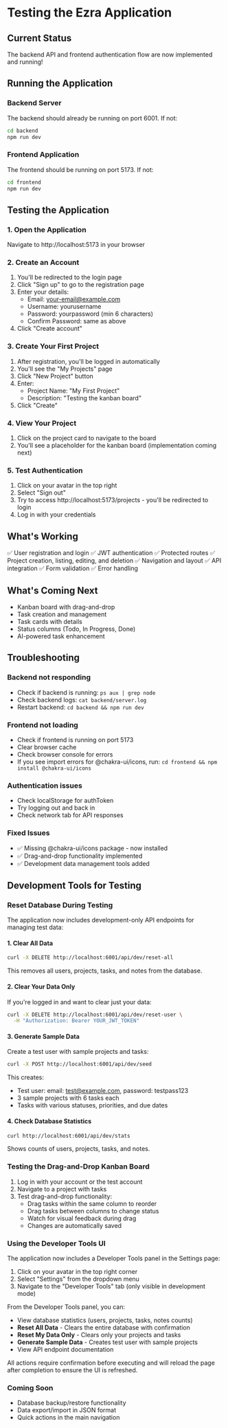 # Testing the Ezra Application

## Current Status
The backend API and frontend authentication flow are now implemented and running!

## Running the Application

### Backend Server
The backend should already be running on port 6001. If not:
```bash
cd backend
npm run dev
```

### Frontend Application
The frontend should be running on port 5173. If not:
```bash
cd frontend
npm run dev
```

## Testing the Application

### 1. Open the Application
Navigate to http://localhost:5173 in your browser

### 2. Create an Account
1. You'll be redirected to the login page
2. Click "Sign up" to go to the registration page
3. Enter your details:
   - Email: your-email@example.com
   - Username: yourusername
   - Password: yourpassword (min 6 characters)
   - Confirm Password: same as above
4. Click "Create account"

### 3. Create Your First Project
1. After registration, you'll be logged in automatically
2. You'll see the "My Projects" page
3. Click "New Project" button
4. Enter:
   - Project Name: "My First Project"
   - Description: "Testing the kanban board"
5. Click "Create"

### 4. View Your Project
1. Click on the project card to navigate to the board
2. You'll see a placeholder for the kanban board (implementation coming next)

### 5. Test Authentication
1. Click on your avatar in the top right
2. Select "Sign out"
3. Try to access http://localhost:5173/projects - you'll be redirected to login
4. Log in with your credentials

## What's Working
✅ User registration and login
✅ JWT authentication
✅ Protected routes
✅ Project creation, listing, editing, and deletion
✅ Navigation and layout
✅ API integration
✅ Form validation
✅ Error handling

## What's Coming Next
- Kanban board with drag-and-drop
- Task creation and management
- Task cards with details
- Status columns (Todo, In Progress, Done)
- AI-powered task enhancement

## Troubleshooting

### Backend not responding
- Check if backend is running: `ps aux | grep node`
- Check backend logs: `cat backend/server.log`
- Restart backend: `cd backend && npm run dev`

### Frontend not loading
- Check if frontend is running on port 5173
- Clear browser cache
- Check browser console for errors
- If you see import errors for @chakra-ui/icons, run: `cd frontend && npm install @chakra-ui/icons`

### Authentication issues
- Check localStorage for authToken
- Try logging out and back in
- Check network tab for API responses

### Fixed Issues
- ✅ Missing @chakra-ui/icons package - now installed
- ✅ Drag-and-drop functionality implemented
- ✅ Development data management tools added

## Development Tools for Testing

### Reset Database During Testing
The application now includes development-only API endpoints for managing test data:

#### 1. Clear All Data
```bash
curl -X DELETE http://localhost:6001/api/dev/reset-all
```
This removes all users, projects, tasks, and notes from the database.

#### 2. Clear Your Data Only
If you're logged in and want to clear just your data:
```bash
curl -X DELETE http://localhost:6001/api/dev/reset-user \
  -H "Authorization: Bearer YOUR_JWT_TOKEN"
```

#### 3. Generate Sample Data
Create a test user with sample projects and tasks:
```bash
curl -X POST http://localhost:6001/api/dev/seed
```
This creates:
- Test user: email: test@example.com, password: testpass123
- 3 sample projects with 6 tasks each
- Tasks with various statuses, priorities, and due dates

#### 4. Check Database Statistics
```bash
curl http://localhost:6001/api/dev/stats
```
Shows counts of users, projects, tasks, and notes.

### Testing the Drag-and-Drop Kanban Board
1. Log in with your account or the test account
2. Navigate to a project with tasks
3. Test drag-and-drop functionality:
   - Drag tasks within the same column to reorder
   - Drag tasks between columns to change status
   - Watch for visual feedback during drag
   - Changes are automatically saved

### Using the Developer Tools UI

The application now includes a Developer Tools panel in the Settings page:

1. Click on your avatar in the top right corner
2. Select "Settings" from the dropdown menu
3. Navigate to the "Developer Tools" tab (only visible in development mode)

From the Developer Tools panel, you can:
- View database statistics (users, projects, tasks, notes counts)
- **Reset All Data** - Clears the entire database with confirmation
- **Reset My Data Only** - Clears only your projects and tasks
- **Generate Sample Data** - Creates test user with sample projects
- View API endpoint documentation

All actions require confirmation before executing and will reload the page after completion to ensure the UI is refreshed.

### Coming Soon
- Database backup/restore functionality
- Data export/import in JSON format
- Quick actions in the main navigation